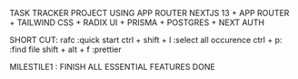TASK TRACKER PROJECT USING APP ROUTER
NEXTJS 13 + APP ROUTER + TAILWIND CSS + RADIX UI + PRISMA + POSTGRES + NEXT AUTH

SHORT CUT:
rafc              :quick start
ctrl + shift + l  :select all occurence
ctrl + p:         :find file
shift + alt + f   :prettier

MILESTILE1 : FINISH ALL ESSENTIAL FEATURES DONE